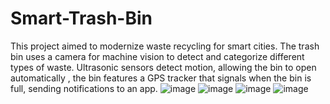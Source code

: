 # Smart-Trash-Bin
This project aimed to modernize waste recycling for smart cities. The trash bin uses a camera for machine vision to  detect and categorize different types of waste. Ultrasonic sensors detect motion, allowing the bin to open automatically  , the bin features a GPS tracker that signals when the bin is full, sending notifications  to an app.
![image](https://github.com/user-attachments/assets/7b0d1e9a-0867-4aad-8fe5-8887e5c25906)
![image](https://github.com/user-attachments/assets/79be8652-94a2-4368-8e3c-3886b0ccc63e)
![image](https://github.com/user-attachments/assets/8466c79e-8f42-4abd-af40-7fa85776b66c)
![image](https://github.com/user-attachments/assets/e9bb8ae3-20b8-4b28-8573-9d2b3a594ca5)

